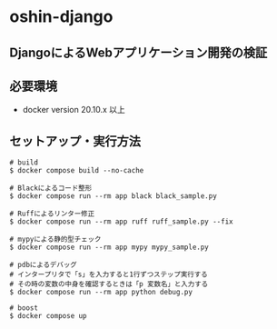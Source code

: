 # oshin-django
## DjangoによるWebアプリケーション開発の検証

## 必要環境

- docker version 20.10.x 以上

## セットアップ・実行方法

```console
# build
$ docker compose build --no-cache

# Blackによるコード整形
$ docker compose run --rm app black black_sample.py

# Ruffによるリンター修正
$ docker compose run --rm app ruff ruff_sample.py --fix

# mypyによる静的型チェック
$ docker compose run --rm app mypy mypy_sample.py

# pdbによるデバッグ
# インタープリタで「s」を入力すると1行ずつステップ実行する
# その時の変数の中身を確認するときは「p 変数名」と入力する
$ docker compose run --rm app python debug.py

# boost
$ docker compose up
```
